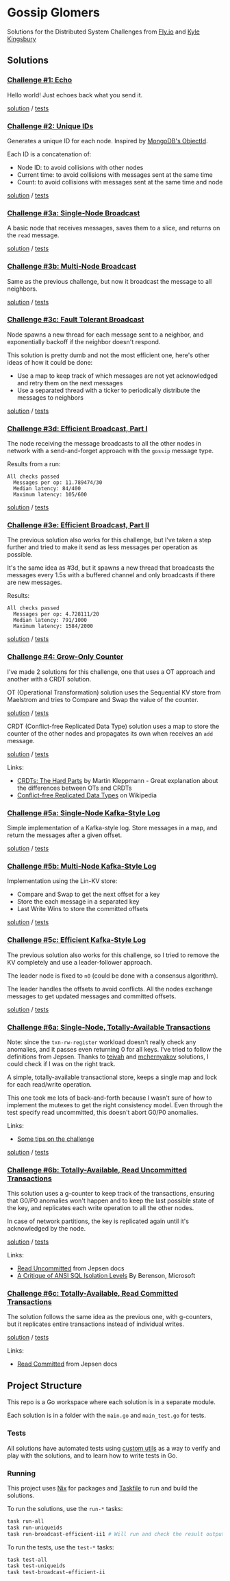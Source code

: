 # Gossip Glomers

Solutions for the Distributed System Challenges from [Fly.io](https://fly.io) and [Kyle Kingsbury](https://aphyr.com/about)

## Solutions

### [Challenge #1: Echo](https://fly.io/dist-sys/1)

Hello world! Just echoes back what you send it.

[solution](echo/main.go) / [tests](echo/main_test.go)

### [Challenge #2: Unique IDs](https://fly.io/dist-sys/2)

Generates a unique ID for each node. Inspired by [MongoDB's ObjectId](https://www.mongodb.com/docs/manual/reference/method/ObjectId).

Each ID is a concatenation of:

- Node ID: to avoid collisions with other nodes
- Current time: to avoid collisions with messages sent at the same time
- Count: to avoid collisions with messages sent at the same time and node

[solution](uniqueids/main.go) / [tests](uniqueids/main_test.go)

### [Challenge #3a: Single-Node Broadcast](https://fly.io/dist-sys/3a)

A basic node that receives messages, saves them to a slice, and returns on the `read` message.

[solution](broadcast/a/main.go) / [tests](broadcast/a/main_test.go)

### [Challenge #3b: Multi-Node Broadcast](https://fly.io/dist-sys/3b)

Same as the previous challenge, but now it broadcast the message to all neighbors.

[solution](broadcast/b/main.go) / [tests](broadcast/b/main_test.go)

### [Challenge #3c: Fault Tolerant Broadcast](https://fly.io/dist-sys/3c)

Node spawns a new thread for each message sent to a neighbor, and exponentially backoff if the neighbor doesn't respond.

This solution is pretty dumb and not the most efficient one, here's other ideas of how it could be done:

- Use a map to keep track of which messages are not yet acknowledged and retry them on the next messages
- Use a separated thread with a ticker to periodically distribute the messages to neighbors

[solution](broadcast/c/main.go) / [tests](broadcast/c/main_test.go)

### [Challenge #3d: Efficient Broadcast, Part I](https://fly.io/dist-sys/3d)

The node receiving the message broadcasts to all the other nodes in network with a send-and-forget approach with the `gossip` message type.

Results from a run:

```
All checks passed
  Messages per op: 11.789474/30
  Median latency: 84/400
  Maximum latency: 105/600
```

[solution](broadcast/d/main.go) / [tests](broadcast/d/main_test.go)

### [Challenge #3e: Efficient Broadcast, Part II](https://fly.io/dist-sys/3e)

The previous solution also works for this challenge, but I've taken a step further and tried to make it send as less messages per operation as possible.

It's the same idea as #3d, but it spawns a new thread that broadcasts the messages every 1.5s with a buffered channel and only broadcasts if there are new messages.

Results:

```
All checks passed
  Messages per op: 4.728111/20
  Median latency: 791/1000
  Maximum latency: 1584/2000
```

[solution](broadcast/e/main.go) / [tests](broadcast/e/main_test.go)

### [Challenge #4: Grow-Only Counter](https://fly.io/dist-sys/4)

I've made 2 solutions for this challenge, one that uses a OT approach and another with a CRDT solution.

OT (Operational Transformation) solution uses the Sequential KV store from Maelstrom and tries to Compare and Swap the value of the counter.

[solution](counter/ot/main.go) / [tests](counter/ot/main_test.go)

CRDT (Conflict-free Replicated Data Type) solution uses a map to store the counter of the other nodes and propagates its own when receives an `add` message.

[solution](counter/crdt/main.go) / [tests](counter/crdt/main_test.go)

Links:

- [CRDTs: The Hard Parts](https://www.youtube.com/watch?v=x7drE24geUw) by Martin Kleppmann - Great explanation about the differences between OTs and CRDTs
- [Conflict-free Replicated Data Types](https://en.wikipedia.org/wiki/Conflict-free_replicated_data_type) on Wikipedia

### [Challenge #5a: Single-Node Kafka-Style Log](https://fly.io/dist-sys/5a)

Simple implementation of a Kafka-style log. Store messages in a map, and return the messages after a given offset.

[solution](kafka/a/main.go) / [tests](kafka/a/main_test.go)

### [Challenge #5b: Multi-Node Kafka-Style Log](https://fly.io/dist-sys/5b)

Implementation using the Lin-KV store:

- Compare and Swap to get the next offset for a key
- Store the each message in a separated key
- Last Write Wins to store the committed offsets

[solution](kafka/b/main.go) / [tests](kafka/b/main_test.go)

### [Challenge #5c: Efficient Kafka-Style Log](https://fly.io/dist-sys/5c)

The previous solution also works for this challenge, so I tried to remove the KV completely and use a leader-follower approach.

The leader node is fixed to `n0` (could be done with a consensus algorithm).

The leader handles the offsets to avoid conflicts. All the nodes exchange messages to get updated messages and committed offsets.

[solution](kafka/c/main.go) / [tests](kafka/c/main_test.go)

### [Challenge #6a: Single-Node, Totally-Available Transactions](https://fly.io/dist-sys/6a/)

Note: since the `txn-rw-register` workload doesn't really check any anomalies, and it passes even returning 0 for all keys. I've tried to follow the definitions from Jepsen. Thanks to [teivah](https://github.com/teivah/gossip-glomers) and [mchernyakov](https://github.com/mchernyakov/gossip-glomers) solutions, I could check if I was on the right track.

A simple, totally-available transactional store, keeps a single map and lock for each read/write operation.

This one took me lots of back-and-forth because I wasn't sure of how to implement the mutexes to get the right consistency model. Even through the test specify read uncommitted, this doesn't abort G0/P0 anomalies.

Links:

- [Some tips on the challenge](https://community.fly.io/t/challenge-6-tips/17928)

[solution](txn/a/main.go) / [tests](txn/a/main_test.go)

### [Challenge #6b: Totally-Available, Read Uncommitted Transactions](https://fly.io/dist-sys/6b/)

This solution uses a g-counter to keep track of the transactions, ensuring that G0/P0 anomalies won't happen and to keep the last possible state of the key, and replicates each write operation to all the other nodes.

In case of network partitions, the key is replicated again until it's acknowledged by the node.

[solution](txn/b/main.go) / [tests](txn/b/main_test.go)

Links:

- [Read Uncommitted](https://jepsen.io/consistency/models/read-uncommitted) from Jepsen docs
- [A Critique of ANSI SQL Isolation Levels](https://www.microsoft.com/en-us/research/wp-content/uploads/2016/02/tr-95-51.pdf) By Berenson, Microsoft

### [Challenge #6c: Totally-Available, Read Committed Transactions](https://fly.io/dist-sys/6c/)

The solution follows the same idea as the previous one, with g-counters, but it replicates entire transactions instead of individual writes.

[solution](txn/c/main.go) / [tests](txn/c/main_test.go)

Links:

- [Read Committed](https://jepsen.io/consistency/models/read-committed) from Jepsen docs

## Project Structure

This repo is a Go workspace where each solution is in a separate module.

Each solution is in a folder with the `main.go` and `main_test.go` for tests.

### Tests

All solutions have automated tests using [custom utils](testutils) as a way to verify and play with the solutions, and to learn how to write tests in Go.

### Running

This project uses [Nix](nixos.org) for packages and [Taskfile](https://taskfile.dev) to run and build the solutions.

To run the solutions, use the `run-*` tasks:

```bash
task run-all
task run-uniqueids
task run-broadcast-efficient-ii1 # Will run and check the result output
```

To run the tests, use the `test-*` tasks:

```bash
task test-all
task test-uniqueids
task test-broadcast-efficient-ii
```

